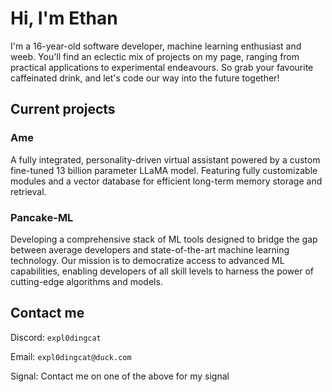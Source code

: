 # Hi, I'm Ethan

I'm a 16-year-old software developer, machine learning enthusiast and weeb. You'll find an eclectic mix of projects on my page, ranging from practical applications to experimental endeavours. So grab your favourite caffeinated drink, and let's code our way into the future together!

## Current projects

### Ame
A fully integrated, personality-driven virtual assistant powered by a custom fine-tuned 13 billion parameter LLaMA model. Featuring fully customizable modules and a vector database for efficient long-term memory storage and retrieval.

### Pancake-ML
Developing a comprehensive stack of ML tools designed to bridge the gap between average developers and state-of-the-art machine learning technology. Our mission is to democratize access to advanced ML capabilities, enabling developers of all skill levels to harness the power of cutting-edge algorithms and models.

## Contact me

Discord: `expl0dingcat`

Email: `expl0dingcat@duck.com`

Signal: Contact me on one of the above for my signal

